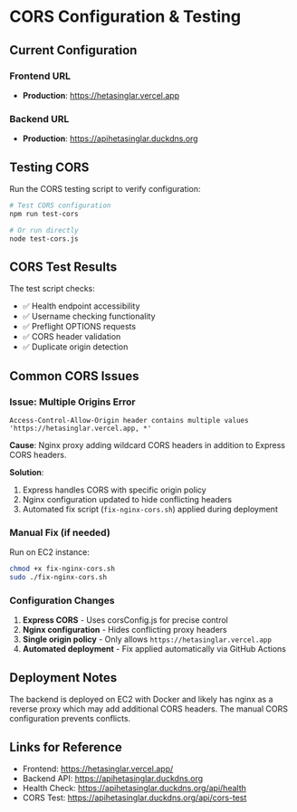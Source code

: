# CORS Configuration & Testing

## Current Configuration

### Frontend URL
- **Production**: https://hetasinglar.vercel.app

### Backend URL  
- **Production**: https://apihetasinglar.duckdns.org

## Testing CORS

Run the CORS testing script to verify configuration:

```bash
# Test CORS configuration
npm run test-cors

# Or run directly
node test-cors.js
```

## CORS Test Results

The test script checks:
- ✅ Health endpoint accessibility
- ✅ Username checking functionality  
- ✅ Preflight OPTIONS requests
- ✅ CORS header validation
- ✅ Duplicate origin detection

## Common CORS Issues

### Issue: Multiple Origins Error
```
Access-Control-Allow-Origin header contains multiple values 'https://hetasinglar.vercel.app, *'
```

**Cause**: Nginx proxy adding wildcard CORS headers in addition to Express CORS headers.

**Solution**: 
1. Express handles CORS with specific origin policy
2. Nginx configuration updated to hide conflicting headers
3. Automated fix script (`fix-nginx-cors.sh`) applied during deployment

### Manual Fix (if needed)
Run on EC2 instance:
```bash
chmod +x fix-nginx-cors.sh
sudo ./fix-nginx-cors.sh
```

### Configuration Changes
1. **Express CORS** - Uses corsConfig.js for precise control
2. **Nginx configuration** - Hides conflicting proxy headers  
3. **Single origin policy** - Only allows `https://hetasinglar.vercel.app`
4. **Automated deployment** - Fix applied automatically via GitHub Actions

## Deployment Notes

The backend is deployed on EC2 with Docker and likely has nginx as a reverse proxy which may add additional CORS headers. The manual CORS configuration prevents conflicts.

## Links for Reference

- Frontend: https://hetasinglar.vercel.app/
- Backend API: https://apihetasinglar.duckdns.org
- Health Check: https://apihetasinglar.duckdns.org/api/health
- CORS Test: https://apihetasinglar.duckdns.org/api/cors-test
